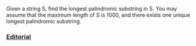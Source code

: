 Given a string S, find the longest palindromic substring in S. You may assume that the maximum length of S is 1000, and there exists one unique longest palindromic substring.

### [Editorial](https://leetcode.com/articles/longest-palindromic-substring/)
